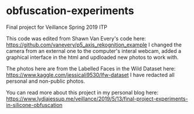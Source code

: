 # obfuscation-experiments
Final project for Veillance Spring 2019 ITP

This code was edited from Shawn Van Every's code here: https://github.com/vanevery/p5_axis_rekognition_example
I changed the camera from an external one to the computer's interal webcam, added a graphical interface in the html and updloaded new photos to work with.

The photos here are from the Labelled Faces in the Wild Dataset here: https://www.kaggle.com/jessicali9530/lfw-dataset I have redacted all personal and non-public photos.

You can read more about this project in my personal blog here: https://www.lydiajessup.me/veillance/2019/5/13/final-project-experiments-in-silicone-obfuscation
